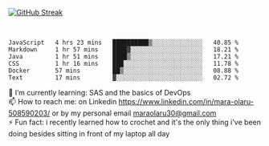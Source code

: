 

[![GitHub Streak](https://streak-stats.demolab.com?user=MaraxD&theme=tokyonight)](https://git.io/streak-stats)
 
 
 <br/>

<!--START_SECTION:waka-->

```text
JavaScript   4 hrs 23 mins   ██████████▒░░░░░░░░░░░░░░   40.85 %
Markdown     1 hr 57 mins    ████▓░░░░░░░░░░░░░░░░░░░░   18.21 %
Java         1 hr 51 mins    ████▒░░░░░░░░░░░░░░░░░░░░   17.21 %
CSS          1 hr 16 mins    ███░░░░░░░░░░░░░░░░░░░░░░   11.78 %
Docker       57 mins         ██▒░░░░░░░░░░░░░░░░░░░░░░   08.88 %
Text         17 mins         ▓░░░░░░░░░░░░░░░░░░░░░░░░   02.72 %
```

<!--END_SECTION:waka-->
<!--[![willianrod's wakatime stats](https://github-readme-stats.vercel.app/api/wakatime?username=MaraxD)](https://github.com/anuraghazra/github-readme-stats)-->

🌱 I’m currently learning: SAS and the basics of DevOps<br/>
📫 How to reach me: on Linkedin https://www.linkedin.com/in/mara-olaru-508590203/ or by my personal email maraolaru30@gmail.com <br/>
⚡ Fun fact: i recently learned how to crochet and it's the only thing i've been doing besides sitting in front of my laptop all day <br/>
 

